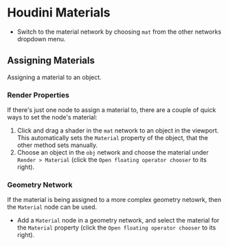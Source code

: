 # Houdini Materials

- Switch to the material network by choosing `mat` from the other networks dropdown menu.

## Assigning Materials

Assigning a material to an object.

### Render Properties

If there's just one node to assign a material to, there are a couple of quick ways to set the node's material: 

1. Click and drag a shader in the `mat` network to an object in the viewport. This automatically sets the `Material` property of the object, that the other method sets manually.
2. Choose an object in the `obj` network and choose the material under `Render > Material` (click the `Open floating operator chooser` to its right).

### Geometry Network

If the material is being assigned to a more complex geometry netowrk, then the `Material` node can be used.

- Add a `Material` node in a geometry network, and select the material for the `Material` property (click the `Open floating operator chooser` to its right).

